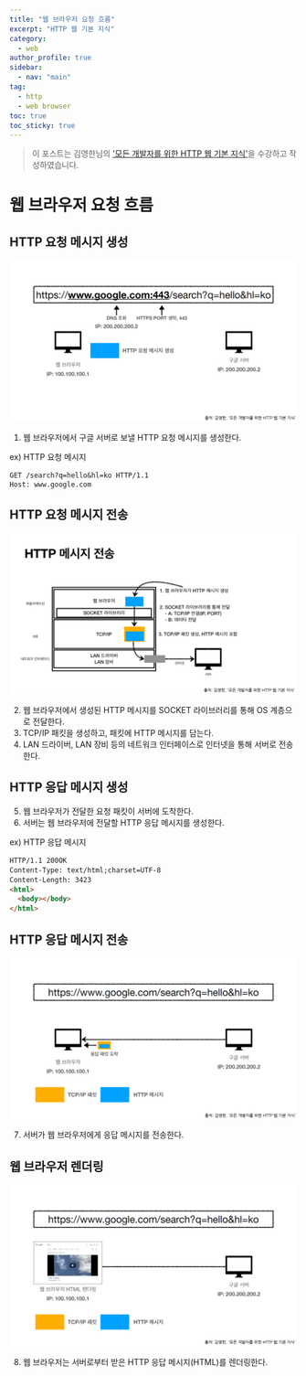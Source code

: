 ```yaml
---
title: "웹 브라우저 요청 흐름"
excerpt: "HTTP 웹 기본 지식"
category: 
  - web
author_profile: true
sidebar:
  - nav: "main" 
tag:
  - http
  - web browser
toc: true
toc_sticky: true
---
```

> 이 포스트는 김영한님의 ['모든 개발자를 위한 HTTP 웹 기본 지식'](https://www.inflearn.com/course/http-%EC%9B%B9-%EB%84%A4%ED%8A%B8%EC%9B%8C%ED%81%AC)을 수강하고 작성하였습니다.  

# 웹 브라우저 요청 흐름
## HTTP 요청 메시지 생성
![request](/assets/images/page/web/2021-12-24_browser_flow1.png)

1. 웹 브라우저에서 구글 서버로 보낼 HTTP 요청 메시지를 생성한다.
  
ex) HTTP 요청 메시지  

```
GET /search?q=hello&hl=ko HTTP/1.1  
Host: www.google.com
```

## HTTP 요청 메시지 전송
![transmit](/assets/images/page/web/2021-12-24_browser_flow2.png)

2. 웹 브라우저에서 생성된 HTTP 메시지를 SOCKET 라이브러리를 통해 OS 계층으로 전달한다.
3. TCP/IP 패킷을 생성하고, 패킷에 HTTP 메시지를 담는다.
4. LAN 드라이버, LAN 장비 등의 네트워크 인터페이스로 인터넷을 통해 서버로 전송한다.

## HTTP 응답 메시지 생성
5. 웹 브라우저가 전달한 요청 패킷이 서버에 도착한다.
6. 서버는 웹 브라우저에 전달할 HTTP 응답 메시지를 생성한다.  

ex) HTTP 응답 메시지

```html
HTTP/1.1 200OK  
Content-Type: text/html;charset=UTF-8  
Content-Length: 3423  
<html>  
  <body></body>  
</html>  
```

## HTTP 응답 메시지 전송
![response](/assets/images/page/web/2021-12-24_browser_flow3.png)

7. 서버가 웹 브라우저에게 응답 메시지를 전송한다.

## 웹 브라우저 렌더링
![rendering](/assets/images/page/web/2021-12-24_browser_flow4.png)

8. 웹 브라우저는 서버로부터 받은 HTTP 응답 메시지(HTML)를 렌더링한다.